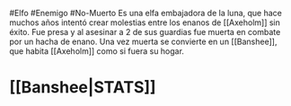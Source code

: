 #Elfo #Enemigo #No-Muerto 
Es una elfa embajadora de la luna, que hace muchos años intentó crear molestias entre los enanos de [[Axeholm]] sin éxito. Fue presa y al asesinar a 2 de sus guardias fue muerta en combate por un hacha de enano. Una vez muerta se convierte en un [[Banshee]], que habita [[Axeholm]] como si fuera su hogar.

# [[Banshee|STATS]]